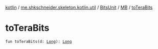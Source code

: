 [kotlin](../../../index.md) / [me.shkschneider.skeleton.kotlin.util](../../index.md) / [BitsUnit](../index.md) / [MB](index.md) / [toTeraBits](./to-tera-bits.md)

# toTeraBits

`fun toTeraBits(d: `[`Long`](https://kotlinlang.org/api/latest/jvm/stdlib/kotlin/-long/index.html)`): `[`Long`](https://kotlinlang.org/api/latest/jvm/stdlib/kotlin/-long/index.html)